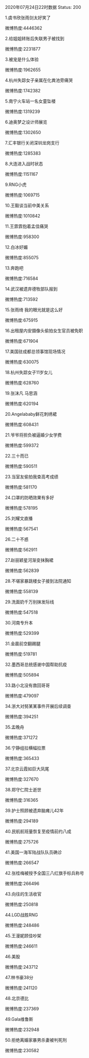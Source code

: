 2020年07月24日22时数据
Status: 200

1.虞书欣张雨剑太好笑了

微博热度:4446362

2.给姐姐转账后失联男子被找到

微博热度:2231877

3.被宠是什么体验

微博热度:1962655

4.杭州失踪女子亲属在化粪池旁痛哭

微博热度:1742382

5.南宁火车站一名女童坠楼

微博热度:1319239

6.迪奥梦之设计师展览

微博热度:1302650

7.汇丰银行关闭深圳龙岗支行

微博热度:1285383

8.大连进入战时状态

微博热度:1151167

9.RNG小虎

微博热度:1069715

10.王毅谈当前中美关系

微博热度:1010842

11.王霏霏抱着孟佳痛哭

微博热度:958300

12.白冰好媚

微博热度:855075

13.奔跑吧

微博热度:716584

14.武汉被遗弃德牧部队报到

微博热度:713592

15.张雨绮 我的眼光就是这么好

微博热度:675915

16.出租屋内安摄像头偷拍女生官员被免职

微博热度:671904

17.美国驻成都总领事馆现场情况

微博热度:630075

18.杭州失踪女子11岁女儿

微博热度:628760

19.张沫凡 马思涵

微博热度:620194

20.Angelababy鲜花刺绣裙

微博热度:608431

21.爷爷将担负被逼婚少女学费

微博热度:599372

22.三十而已

微博热度:590511

23.当室友偷拍我查高考成绩

微博热度:581170

24.口罩的防晒效果有多好

微博热度:578195

25.刘耀文直播

微博热度:567541

26.二十不惑

微博热度:562911

27.赵丽颖星河渐变抹胸裙

微博热度:562839

28.不堪家暴跳楼女子接到法院通知

微博热度:558139

29.洗面奶千万别抹发际线

微博热度:547518

30.河南专升本

微博热度:529399

31.金晨前空翻踢腿

微博热度:519781

32.墨西哥总统感谢中国帮助抗疫

微博热度:505894

33.路小北没有救回哥哥

微博热度:479097

34.浙大对努某某事件开展后续调查

微博热度:394251

35.孟晚舟

微博热度:371272

36.宁静组拉横幅拉票

微博热度:365433

37.北京云霞如巨大凤尾

微博热度:327670

38.郑守仁院士逝世

微博热度:316365

39.护士照顾被遗弃脑瘫儿42年

微博热度:294189

40.民航航班量恢复至疫情前约八成

微博热度:275726

41.美国一海军陆战队队员确诊

微博热度:266547

42.张桂梅被授予全国三八红旗手标兵称号

微博热度:266496

43.向往的生活收官

微博热度:250818

44.LGD战胜RNG

微博热度:248486

45.王漫妮顾佳吵架

微博热度:246611

46.美股

微博热度:243712

47.林书豪38分

微博热度:241120

48.北京德比

微博热度:237369

49.Gala维鲁斯

微博热度:232948

50.拒绝离婚家暴男杀妻被判死刑

微博热度:230582

